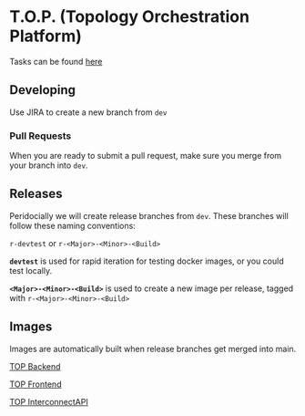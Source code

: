 # T.O.P. (Topology Orchestration Platform)

Tasks can be found [here](https://redinfra.atlassian.net/jira/software/projects/RED/boards/1)

## Developing

Use JIRA to create a new branch from `dev`

### Pull Requests

When you are ready to submit a pull request, make sure you merge from your branch into `dev`.

## Releases

Peridocially we will create release branches from `dev`. These branches will follow these naming conventions:

`r-devtest` or `r-<Major>-<Minor>-<Build>`

**`devtest`** is used for rapid iteration for testing docker images, or you could test locally.

**`<Major>-<Minor>-<Build>`** is used to create a new image per release, tagged with `r-<Major>-<Minor>-<Build>`

## Images

Images are automatically built when release branches get merged into main.

[TOP Backend](https://hub.docker.com/r/breyr/top-backend)

[TOP Frontend](https://hub.docker.com/r/breyr/top-frontend)

[TOP InterconnectAPI](https://hub.docker.com/r/breyr/top-interconnectapi)

